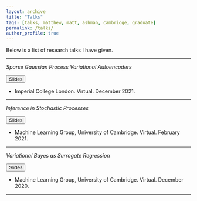 ```yaml
---
layout: archive
title: "Talks"
tags: [talks, matthew, matt, ashman, cambridge, graduate]
permalink: /talks/
author_profile: true
---
```


Below is a list of research talks I have given.

----

*Sparse Gaussian Process Variational Autoencoders*

[<button type="button" class="btn btn-info">Slides</button>](/slides/sgpvae_slides.pdf)
* Imperial College London. Virtual. December 2021.

----

*Inference in Stochastic Processes*

[<button type="button" class="btn btn-info">Slides</button>](/slides/mlg_stochasticprocesses.pdf)
* Machine Learning Group, University of Cambridge. Virtual. February 2021.

----

*Variational Bayes as Surrogate Regression*

[<button type="button" class="btn btn-info">Slides</button>](/slides/mlg_variationalbayes.pdf)
* Machine Learning Group, University of Cambridge. Virtual. December 2020.

----